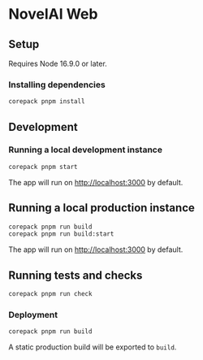 # NovelAI Web

## Setup

Requires Node 16.9.0 or later.

### Installing dependencies

```bash
corepack pnpm install
```

## Development

### Running a local development instance

```bash
corepack pnpm start
```

The app will run on [http://localhost:3000](http://localhost:3000) by default.

## Running a local production instance

```bash
corepack pnpm run build
corepack pnpm run build:start
```

The app will run on [http://localhost:3000](http://localhost:3000) by default.

## Running tests and checks

```bash
corepack pnpm run check
```

### Deployment

```bash
corepack pnpm run build
```

A static production build will be exported to `build`.
